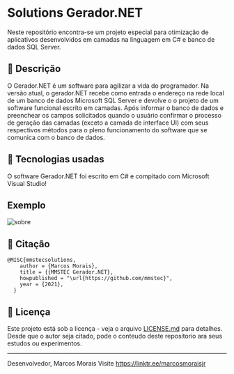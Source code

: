 # Solutions Gerador.NET
Neste repositório encontra-se um projeto especial para otimização de aplicativos desenvolvidos em camadas na linguagem em C# e banco de dados SQL Server.

## 🚀 Descrição
O Gerador.NET é um software para agilizar a vida do programador.
Na versão atual, o gerador.NET recebe como entrada o endereço na rede local de um banco de dados Microsoft SQL Server e devolve o o projeto de um software funcional escrito em camadas. Após informar o banco de dados e preenchear os campos solicitados quando o usuário confirmar o processo de geração das camadas (exceto a camada de interface UI) com seus respectivos métodos para o pleno funcionamento do software que se comunica com o banco de dados.

## 📄 Tecnologias usadas
O software Gerador.NET foi escrito em C# e compitado com Microsoft Visual Studio!

## Exemplo
<img src="/telas/sobre.png" alt="sobre"/>

## 🚀 Citação
```
@MISC{mmstecsolutions,
    author = {Marcos Morais},
    title = {{MMSTEC Gerador.NET},
    howpublished = "\url{https://github.com/mmstec}",
    year = {2021},
  }
```
## 📄 Licença

Este projeto está sob a licença - veja o arquivo [LICENSE.md](https://github.com/mmstec/mmstec/blob/main/LICENSE) para detalhes. <br />
Desde que o autor seja citado, pode o conteudo deste repositorio ara seus estudos ou experimentos.
___
Desenvolvedor,
Marcos Morais
Visite https://linktr.ee/marcosmoraisjr

